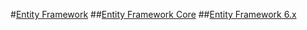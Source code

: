 #[Entity Framework](index.md)
##[Entity Framework Core](core/toc.md)
##[Entity Framework 6.x](ef6/toc.md)
